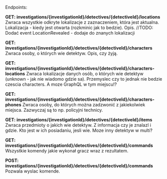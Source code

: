 Endpoints:


**GET: investigations/{investigationId}/detectives/{detectiveId}/locations**
Zwraca wszystkie odkryte lokalizacje z zaznaczeniem, która jest aktualna.
Lokalizacja - kiedy jest otwarta (rozkminic jak to bedzie).
Opis.
//TODO: Dodać event LocationRevealed - dodaje do znanych lokalizacji


**GET: investigations/{investigationId}/detectives/{detectiveId}/characters**
Zwraca osoby, o których wie detektyw. Opis, czy żyją.


**GET: investigations/{investigationId}/detectives/{detectiveId}/characters-locations**
Zwraca lokalizacje danych osób, o których wie detektyw (unknown - jak nie wiadomo gdzie sa).
Przemyslec czy to jednak nie bedzie czescia characters. A moze GraphQL w tym miejscu!?


**GET: investigations/{investigationId}/detectives/{detectiveId}/characters-phones**
Zwraca osoby, do których można zadzwonić z jakiekolwiek miejsca. Zazwyczaj są to np. policyjni technicy.


**GET: investigations/{investigationId}/detectives/{detectiveId}/items**
Zwraca przedmioty o jakich wie detektyw. 
Z informacja czy je znalazl i gdzie.
Kto jest w ich posiadaniu, jesli wie. Moze inny detektyw w multi?



**GET: investigations/{investigationId}/detectives/{detectiveId}/commands**
Wszystkie komendy jakie wykonał gracz wraz z rezultatem.


**POST: investigations/{investigationId}/detectives/{detectiveId}/commands**
Pozwala wyslac komende.
